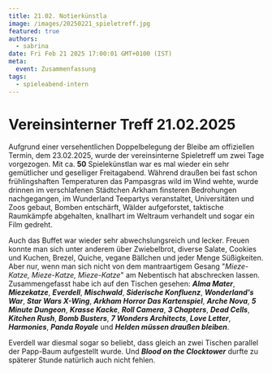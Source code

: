 ```yaml
---
title: 21.02. Notierkünstla
image: /images/20250221_spieletreff.jpg
featured: true
authors:
  - sabrina
date: Fri Feb 21 2025 17:00:01 GMT+0100 (IST)
meta:
  event: Zusammenfassung
tags:
  - spieleabend-intern
---
```


# Vereinsinterner Treff 21.02.2025

Aufgrund einer versehentlichen Doppelbelegung der Bleibe am offiziellen Termin, dem 23.02.2025, wurde der vereinsinterne Spieletreff um zwei Tage vorgezogen. Mit ca. **50** Spielekünstlan war es mal wieder ein sehr gemütlicher und geselliger Freitagabend. Während draußen bei fast schon frühlingshaften Temperaturen das Pampasgras wild im Wind wehte, wurde drinnen im verschlafenen Städtchen Arkham finsteren Bedrohungen nachgegangen, im Wunderland Teepartys veranstaltet, Universitäten und Zoos gebaut, Bomben entschärft, Wälder aufgeforstet, taktische Raumkämpfe abgehalten, knallhart im Weltraum verhandelt und sogar ein Film gedreht.

Auch das Buffet war wieder sehr abwechslungsreich und lecker. Freuen konnte man sich unter anderem über Zwiebelbrot, diverse Salate, Cookies und Kuchen, Brezel, Quiche, vegane Bällchen und jeder Menge Süßigkeiten. Aber nur, wenn man sich nicht von dem mantraartigem Gesang "*Mieze-Katze, Mieze-Katze, Mieze-Katze*" am Nebentisch hat abschrecken lassen. Zusammengefasst habe ich auf den Tischen gesehen: ***Alma Mater***, ***Miezekatze***, ***Everdell***, ***Mischwald***, ***Siderische Konfluenz***, ***Wonderland's War***, ***Star Wars X-Wing***, ***Arkham Horror Das Kartenspiel***, ***Arche Nova***, ***5 Minute Dungeon***, ***Krasse Kacke***, ***Roll Camera***, ***3 Chapters***, ***Dead Cells***, ***Kitchen Rush***, ***Bomb Busters***, ***7 Wonders Architects***, ***Love Letter***, ***Harmonies***, ***Panda Royale*** und ***Helden müssen draußen bleiben***.

Everdell war diesmal sogar so beliebt, dass gleich an zwei Tischen parallel der Papp-Baum aufgestellt wurde. Und ***Blood on the Clocktower*** durfte zu späterer Stunde natürlich auch nicht fehlen.
